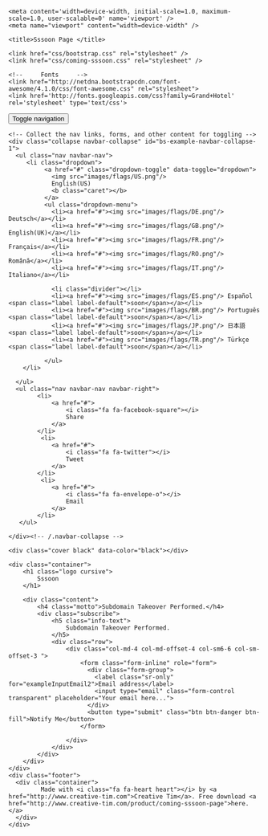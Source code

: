 
<!doctype html>
<html lang="en">
<head>
	<meta charset="utf-8" />
	<meta http-equiv="X-UA-Compatible" content="IE=edge,chrome=1" />
    
    <meta content='width=device-width, initial-scale=1.0, maximum-scale=1.0, user-scalable=0' name='viewport' />
    <meta name="viewport" content="width=device-width" />
    
    <title>Sssoon Page </title>
    
    <link href="css/bootstrap.css" rel="stylesheet" />
	<link href="css/coming-sssoon.css" rel="stylesheet" />    
    
    <!--     Fonts     -->
    <link href="http://netdna.bootstrapcdn.com/font-awesome/4.1.0/css/font-awesome.css" rel="stylesheet">
    <link href='http://fonts.googleapis.com/css?family=Grand+Hotel' rel='stylesheet' type='text/css'>
  
</head>

<body>
<nav class="navbar navbar-transparent navbar-fixed-top" role="navigation">  
  <div class="container">
    <!-- Brand and toggle get grouped for better mobile display -->
    <div class="navbar-header">
      <button type="button" class="navbar-toggle" data-toggle="collapse" data-target="#bs-example-navbar-collapse-1">
        <span class="sr-only">Toggle navigation</span>
        <span class="icon-bar"></span>
        <span class="icon-bar"></span>
        <span class="icon-bar"></span>
      </button>
    </div>

    <!-- Collect the nav links, forms, and other content for toggling -->
    <div class="collapse navbar-collapse" id="bs-example-navbar-collapse-1">
      <ul class="nav navbar-nav">
         <li class="dropdown">
              <a href="#" class="dropdown-toggle" data-toggle="dropdown"> 
                <img src="images/flags/US.png"/>
                English(US) 
                <b class="caret"></b>
              </a>
              <ul class="dropdown-menu">
                <li><a href="#"><img src="images/flags/DE.png"/> Deutsch</a></li>
                <li><a href="#"><img src="images/flags/GB.png"/> English(UK)</a></li>
                <li><a href="#"><img src="images/flags/FR.png"/> Français</a></li>
                <li><a href="#"><img src="images/flags/RO.png"/> Română</a></li>
                <li><a href="#"><img src="images/flags/IT.png"/> Italiano</a></li>
                
                <li class="divider"></li>
                <li><a href="#"><img src="images/flags/ES.png"/> Español <span class="label label-default">soon</span></a></li>
                <li><a href="#"><img src="images/flags/BR.png"/> Português <span class="label label-default">soon</span></a></li>
                <li><a href="#"><img src="images/flags/JP.png"/> 日本語 <span class="label label-default">soon</span></a></li>
                <li><a href="#"><img src="images/flags/TR.png"/> Türkçe <span class="label label-default">soon</span></a></li>
             
              </ul>
        </li>

      </ul>
      <ul class="nav navbar-nav navbar-right">
            <li>
                <a href="#"> 
                    <i class="fa fa-facebook-square"></i>
                    Share
                </a>
            </li>
             <li>
                <a href="#"> 
                    <i class="fa fa-twitter"></i>
                    Tweet
                </a>
            </li>
             <li>
                <a href="#"> 
                    <i class="fa fa-envelope-o"></i>
                    Email
                </a>
            </li>
       </ul>
      
    </div><!-- /.navbar-collapse -->
  </div><!-- /.container -->
</nav>
<div class="main" style="background-image: url('images/default.jpg')">

<!--    Change the image source '/images/default.jpg' with your favourite image.     -->
    
    <div class="cover black" data-color="black"></div>
     
<!--   You can change the black color for the filter with those colors: blue, green, red, orange       -->

    <div class="container">
        <h1 class="logo cursive">
            Sssoon
        </h1>
<!--  H1 can have 2 designs: "logo" and "logo cursive"           -->
        
        <div class="content">
            <h4 class="motto">Subdomain Takeover Performed.</h4>
            <div class="subscribe">
                <h5 class="info-text">
                    Subdomain Takeover Performed. 
                </h5>
                <div class="row">
                    <div class="col-md-4 col-md-offset-4 col-sm6-6 col-sm-offset-3 ">
                        <form class="form-inline" role="form">
                          <div class="form-group">
                            <label class="sr-only" for="exampleInputEmail2">Email address</label>
                            <input type="email" class="form-control transparent" placeholder="Your email here...">
                          </div>
                          <button type="submit" class="btn btn-danger btn-fill">Notify Me</button>
                        </form>

                    </div>
                </div>
            </div>
        </div>
    </div>
    <div class="footer">
      <div class="container">
             Made with <i class="fa fa-heart heart"></i> by <a href="http://www.creative-tim.com">Creative Tim</a>. Free download <a href="http://www.creative-tim.com/product/coming-sssoon-page">here.</a>
      </div>
    </div>
 </div>
 </body>
   <script src="js/jquery-1.10.2.js" type="text/javascript"></script>
   <script src="js/bootstrap.min.js" type="text/javascript"></script>

</html>
